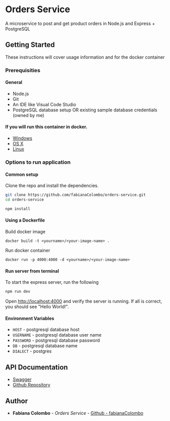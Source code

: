 # Orders Service
A microservice to post and get product orders in Node.js and Express + PostgreSQL

## Getting Started

These instructions will cover usage information and for the docker container 

### Prerequisities

#### General
* Node.js
* Git
* An IDE like Visual Code Studio
* PostgreSQL database setup OR existing sample database credentials (owned by me)

#### If you will run this container in docker.

* [Windows](https://docs.docker.com/windows/started)
* [OS X](https://docs.docker.com/mac/started/)
* [Linux](https://docs.docker.com/linux/started/)


### Options to run application

#### Common setup

Clone the repo and install the dependencies.

```bash
git clone https://github.com/fabianaColombo/orders-service.git
cd orders-service
```

```bash
npm install
```

#### Using a Dockerfile

Build docker image

```shell
docker build -t <yourname>/<your-image-name> .
```

Run docker container

```shell
docker run -p 4000:4000 -d <yourname>/<your-image-name>
```

#### Run server from terminal

To start the express server, run the following

```bash
npm run dev
```

Open [http://localhost:4000](http://localhost:4000) and verify the server is running. If all is correct, you should see "Hello World!".

#### Environment Variables

* `HOST` - postgresql database host
* `USERNAME` - postgresql database user name
* `PASSWORD` - postgresql database password
* `DB` - postgresql database name
* `DIALECT` - postgres


## API Documentation

* [Swagger](http://localhost:4000/api-docs/)
* [Github Repository](https://quay.io/repository/your/docker-repository)


## Author

* **Fabiana Colombo** - *Orders Service* - [Github - fabianaColombo](https://github.com/fabianaColombo)

